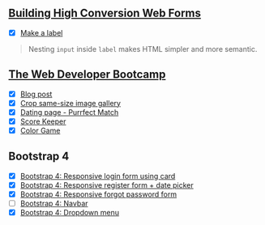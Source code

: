 
## [Building High Conversion Web Forms](https://www.udacity.com/course/building-high-conversion-web-forms--ud890)

- [x] [Make a label](https://codepen.io/nhannguyen95/pen/NzmXXG)
> Nesting `input` inside `label` makes HTML simpler and more semantic.

## [The Web Developer Bootcamp](https://www.udemy.com/the-web-developer-bootcamp/)

- [x] [Blog post](https://codepen.io/nhannguyen95/pen/ZRZvmX)
- [x] [Crop same-size image gallery](https://codepen.io/nhannguyen95/pen/ZRPZoa)
- [x] [Dating page - Purrfect Match](https://codepen.io/nhannguyen95/pen/PagEVq)
- [x] [Score Keeper](https://codepen.io/nhannguyen95/pen/PavRrB)
- [x] [Color Game](https://codepen.io/nhannguyen95/pen/OEegEz)

## Bootstrap 4

- [x] [Bootstrap 4: Responsive login form using card](https://codepen.io/nhannguyen95/pen/GBrvOE)
- [x] [Bootstrap 4: Responsive register form + date picker](https://codepen.io/nhannguyen95/pen/QBpgLw)
- [x] [Bootstrap 4: Responsive forgot password form](https://codepen.io/nhannguyen95/pen/gjWXZV)
- [ ] [Bootstrap 4: Navbar](https://codepen.io/nhannguyen95/pen/wxPLYm)
- [x] [Bootstrap 4: Dropdown menu](https://codepen.io/nhannguyen95/pen/NBLXdq)
